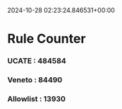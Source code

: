 2024-10-28 02:23:24.846531+00:00
# Rule Counter 
 ### UCATE : 484584

 ### Veneto : 84490

 ### Allowlist : 13930